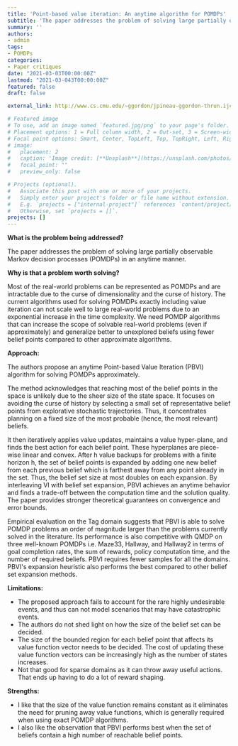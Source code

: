 ```yaml
---
title: 'Point-based value iteration: An anytime algorithm for POMDPs'
subtitle: 'The paper addresses the problem of solving large partially observable Markov decision processes (POMDPs) in an anytime manner.'
summary: ''
authors:
- admin
tags:
- POMDPs
categories:
- Paper critiques
date: "2021-03-03T00:00:00Z"
lastmod: "2021-03-043T00:00:00Z"
featured: false
draft: false

external_link: http://www.cs.cmu.edu/~ggordon/jpineau-ggordon-thrun.ijcai03.pdf

# Featured image
# To use, add an image named `featured.jpg/png` to your page's folder.
# Placement options: 1 = Full column width, 2 = Out-set, 3 = Screen-width
# Focal point options: Smart, Center, TopLeft, Top, TopRight, Left, Right, BottomLeft, Bottom, BottomRight
# image:
#   placement: 2
#   caption: 'Image credit: [**Unsplash**](https://unsplash.com/photos/CpkOjOcXdUY)'
#   focal_point: ""
#   preview_only: false

# Projects (optional).
#   Associate this post with one or more of your projects.
#   Simply enter your project's folder or file name without extension.
#   E.g. `projects = ["internal-project"]` references `content/project/deep-learning/index.md`.
#   Otherwise, set `projects = []`.
projects: []
---
```



**What is the problem being addressed?**

The paper addresses the problem of solving large partially observable Markov decision processes (POMDPs) in an anytime manner.

**Why is that a problem worth solving?**

Most of the real-world problems can be represented as POMDPs and are intractable due to the curse of dimensionality and the curse of history. The current algorithms used for solving POMDPs exactly including value iteration can not scale well to large real-world problems due to an exponential increase in the time complexity. We need POMDP algorithms that can increase the scope of solvable real-world problems (even if approximately) and generalize better to unexplored beliefs using fewer belief points compared to other approximate algorithms.
                                                                                                                    
                                                                                            
**Approach:**

The authors propose an anytime Point-based Value Iteration (PBVI) algorithm for solving POMDPs approximately. 

The method acknowledges that reaching most of the belief points in the space is unlikely due to the sheer size of the state space. It focuses on avoiding the curse of history by selecting a small set of representative belief points from explorative stochastic trajectories. Thus, it concentrates planning on a fixed size of the most probable (hence, the most relevant) beliefs. 

It then iteratively applies value updates, maintains a value hyper-plane, and finds the best action for each belief point. These hyperplanes are piece-wise linear and convex. After h value backups for problems with a finite horizon h, the set of belief points is expanded by adding one new belief from each previous belief which is farthest away from any point already in the set. Thus, the belief set size at most doubles on each expansion. By interleaving VI with belief set expansion, PBVI achieves an anytime behavior and finds a trade-off between the computation time and the solution quality. The paper provides stronger theoretical guarantees on convergence and error bounds. 

Empirical evaluation on the Tag domain suggests that PBVI is able to solve POMDP problems an order of magnitude larger than the problems currently solved in the literature. Its performance is also competitive with QMDP on three well-known POMDPs i.e. Maze33, Hallway, and Hallway2 in terms of goal completion rates, the sum of rewards, policy computation time, and the number of required beliefs. PBVI requires fewer samples for all the domains. PBVI's expansion heuristic also performs the best compared to other belief set expansion methods.


**Limitations:**

- The proposed approach fails to account for the rare highly undesirable events, and thus can not model scenarios that may have catastrophic events.
- The authors do not shed light on how the size of the belief set can be decided.
- The size of the bounded region for each belief point that affects its value function vector needs to be decided. The cost of updating these value function vectors can be increasingly high as the number of states increases. 
- Not that good for sparse domains as it can throw away useful actions. That ends up having to do a lot of reward shaping. 
 

**Strengths:**

- I like that the size of the value function remains constant as it eliminates the need for pruning away value functions, which is generally required when using exact POMDP algorithms. 
- I also like the observation that PBVI performs best when the set of beliefs contain a high number of reachable belief points.